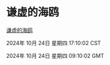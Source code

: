# 谦虚的海鸥
[谦虚的海鸥](http://219.139.199.238:56308/qxdho/course/base/hotlink/index.php)

2024年 10月 24日 星期四 17:10:02 CST

2024年 10月 24日 星期四 09:10:02 GMT

